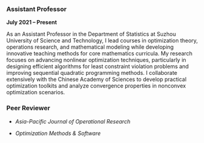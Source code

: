### **Assistant Professor**  
**July 2021 – Present**  

As an Assistant Professor in the Department of Statistics at Suzhou University of Science and Technology, I lead courses in optimization theory, operations research, and mathematical modeling while developing innovative teaching methods for core mathematics curricula. My research focuses on advancing nonlinear optimization techniques, particularly in designing efficient algorithms for least constraint violation problems and improving sequential quadratic programming methods. I collaborate extensively with the Chinese Academy of Sciences to develop practical optimization toolkits and analyze convergence properties in nonconvex optimization scenarios.

### Peer Reviewer

- *Asia-Pacific Journal of Operational Research*

- *Optimization Methods & Software*